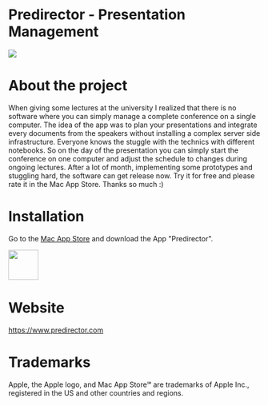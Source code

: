 Predirector - Presentation Management
============
<img src="https://www.predirector.com/wp-content/uploads/2022/05/overview_en.png">

# About the project
When giving some lectures at the university I realized that there is no software where you can simply manage a complete conference on a single computer.
The idea of the app was to plan your presentations and integrate every documents from the speakers without installing a complex server side infrastructure.
Everyone knows the stuggle with the technics with different notebooks. 
So on the day of the presentation you can simply start the conference on one computer and adjust the schedule to changes during ongoing lectures.
After a lot of month, implementing some prototypes and stuggling hard, the software can get release now. Try it for free and please rate it in the Mac App Store. Thanks so much :)

# Installation
Go to the <a href="https://apps.apple.com/us/app/predirector/id1606507167">Mac App Store</a> and download the App "Predirector". 

<a href="https://apps.apple.com/us/app/predirector/id1606507167"><img src="https://www.predirector.com/wp-content/uploads/2022/02/Download_on_the_Mac_App_Store_Badge_US-UK_RGB_blk_092917.svg" height="60"></a><br>

# Website
<a href="https://www.predirector.com">https://www.predirector.com</a>

# Trademarks
Apple, the Apple logo, and Mac App Store℠ are trademarks of Apple Inc., registered in the US and other countries and regions.
